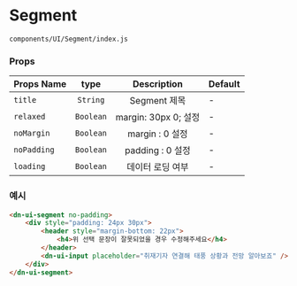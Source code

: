 # Segment
`components/UI/Segment/index.js`

### Props

| Props Name | type | Description | Default |
|---|:---:|:---:|---|
| `title` | `String` | Segment 제목 | - |
| `relaxed` | `Boolean` | margin: 30px 0; 설정  | - |
| `noMargin` | `Boolean` | margin : 0 설정 | - |
| `noPadding` | `Boolean` | padding : 0 설정 | - |
| `loading` | `Boolean` | 데이터 로딩 여부 | - |

### 예시

```html
<dn-ui-segment no-padding>
    <div style="padding: 24px 30px">
        <header style="margin-bottom: 22px">
            <h4>위 선택 문장이 잘못되었을 경우 수정해주세요</h4>
        </header>
        <dn-ui-input placeholder="취재기자 연결해 태풍 상황과 전망 알아보죠" />
    </div>
</dn-ui-segment>
```
